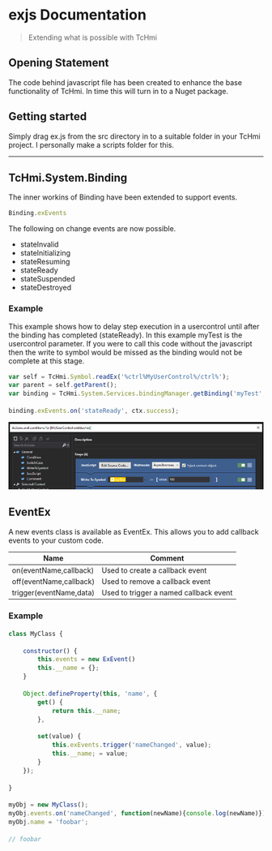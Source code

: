 # exjs Documentation
>Extending what is possible with TcHmi

## Opening Statement
The code behind javascript file has been created to enhance the base functionality of TcHmi.  In time this will turn in to a Nuget package.  

## Getting started
Simply drag ex.js from the src directory in to a suitable folder in your TcHmi project.  I personally make a scripts folder for this. 

---
## TcHmi.System.Binding
The inner workins of Binding have been extended to support events. 

```javascript
Binding.exEvents
```

The following on change events are now possible. 
* stateInvalid
* stateInitializing
* stateResuming
* stateReady
* stateSuspended
* stateDestroyed

### Example

This example shows how to delay step execution in a usercontrol until after the binding has completed (stateReady). In this example myTest is the usercontrol parameter.  If you were to call this code without the javascript then the write to symbol would be missed as the binding would not be complete at this stage. 

```javascript
var self = TcHmi.Symbol.readEx('%ctrl%MyUserControl%/ctrl%');
var parent = self.getParent();
var binding = TcHmi.System.Services.bindingManager.getBinding('myTest', parent);

binding.exEvents.on('stateReady', ctx.success);
```
![](images/Screenshot-binding-example.png)

## EventEx

A new events class is available as EventEx.  This allows you to add callback events to your custom code.  

| Name | Comment | 
|-|-|
|on(eventName,callback)| Used to create a callback event |
|off(eventName,callback)| Used to remove a callback event |
|trigger(eventName,data)| Used to trigger a named callback event |

### Example
```javascript
class MyClass {

	constructor() {
		this.events = new ExEvent()
		this.__name = {};
	}

	Object.defineProperty(this, 'name', {
		get() {
			return this.__name;
		},

		set(value) {
			this.exEvents.trigger('nameChanged', value);
			this.__name; = value;
		}
	});

}

myObj = new MyClass();
myObj.events.on('nameChanged', function(newName){console.log(newName)});
myObj.name = 'foobar';

// foobar
```